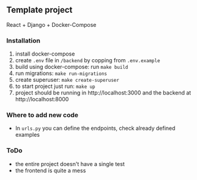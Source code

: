 ## Template project
React + Django + Docker-Compose

### Installation
1. install docker-compose
1. create `.env` file in `/backend` by copping from `.env.example`
1. build using docker-compose: run `make build`
1. run migrations: `make run-migrations`
1. create superuser: `make create-superuser`
1. to start project just run: `make up`
1. project should be running in http://localhost:3000 and the backend at http://localhost:8000

### Where to add new code
- In `urls.py` you can define the endpoints, check already defined examples

### ToDo
- the entire project doesn't have a single test
- the frontend is quite a mess

